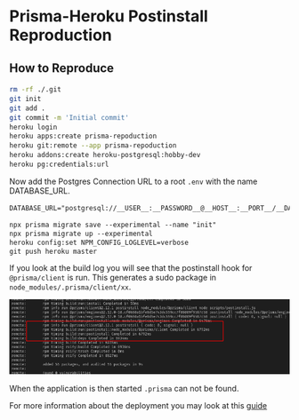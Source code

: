 # Prisma-Heroku Postinstall Reproduction

## How to Reproduce

```bash
rm -rf ./.git
git init
git add . 
git commit -m 'Initial commit'
heroku login
heroku apps:create prisma-repoduction
heroku git:remote --app prisma-repoduction
heroku addons:create heroku-postgresql:hobby-dev
heroku pg:credentials:url
```

Now add the Postgres Connection URL to a root `.env` with the name DATABASE_URL. 


```env
DATABASE_URL="postgresql://__USER__:__PASSWORD__@__HOST__:__PORT__/__DATABASE__"
```

```shell
npx prisma migrate save --experimental --name "init"
npx prisma migrate up --experimental
heroku config:set NPM_CONFIG_LOGLEVEL=verbose 
git push heroku master
```

If you look at the build log you will see that the postinstall hook for `@prisma/client` is run. This generates a sudo package in `node_modules/.prisma/client/xx`. 

![build log](./build-log.png)

When the application is then started `.prisma` can not be found. 

For more information about the deployment you may look at this [guide](https://www.prisma.io/docs/guides/deployment/deploying-to-heroku)